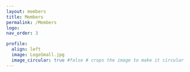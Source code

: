 ```yaml
---
layout: members
title: Members
permalink: /Members
logo: 
nav_order: 3

profile:
  align: left
  image: LogoSmall.jpg
  image_circular: true #false # crops the image to make it circular
---
```

